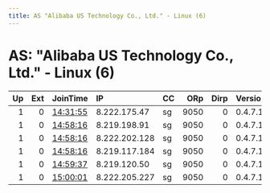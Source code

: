 ```yaml
---
title: AS "Alibaba US Technology Co., Ltd." - Linux (6)
---
```


# AS: "Alibaba US Technology Co., Ltd." - Linux (6)

|   Up |   Ext | JoinTime                                                                                              | IP            | CC   |   ORp |   Dirp | Version   | Contact                   | Nickname   |   eFamMembers |
|-----:|------:|:------------------------------------------------------------------------------------------------------|:--------------|:-----|------:|-------:|:----------|:--------------------------|:-----------|--------------:|
|    1 |     0 | [14:31:55](https://nusenu.github.io/OrNetStats/w/relay/9D05199E25C02AF9DC20F2CF2C646A6D5DBF0A1D.html) | 8.222.175.47  | sg   |  9050 |      0 | 0.4.7.10  | zhangyix19@mails.tsinghua | ewfd20     |             1 |
|    1 |     0 | [14:58:16](https://nusenu.github.io/OrNetStats/w/relay/27AD00A607D4E5058CD21144F55812C0020730DB.html) | 8.219.198.91  | sg   |  9050 |      0 | 0.4.7.10  | zhangyix19@mails.tsinghua | ewfd16     |             1 |
|    1 |     0 | [14:58:16](https://nusenu.github.io/OrNetStats/w/relay/7C75AA0DDA546F72E4202C163EFEF681FF88C8C7.html) | 8.222.202.128 | sg   |  9050 |      0 | 0.4.7.10  | zhangyix19@mails.tsinghua | ewfd15     |             1 |
|    1 |     0 | [14:58:16](https://nusenu.github.io/OrNetStats/w/relay/E3765194E609170D333BB0C31599473B1D1BD164.html) | 8.219.117.184 | sg   |  9050 |      0 | 0.4.7.10  | zhangyix19@mails.tsinghua | ewfd19     |             1 |
|    1 |     0 | [14:59:37](https://nusenu.github.io/OrNetStats/w/relay/22BFB35C0E12421A822D55F930E6A2F3FD65E181.html) | 8.219.120.50  | sg   |  9050 |      0 | 0.4.7.10  | zhangyix19@mails.tsinghua | ewfd17     |             1 |
|    1 |     0 | [15:00:01](https://nusenu.github.io/OrNetStats/w/relay/3350C46542B43D128447213CE157D2F22EA6C5B3.html) | 8.222.205.227 | sg   |  9050 |      0 | 0.4.7.10  | zhangyix19@mails.tsinghua | ewfd18     |             1 |
